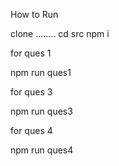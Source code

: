 How to Run

clone ........
cd src
npm i

for ques 1

npm run ques1

for ques 3

npm run ques3

for ques 4

npm run ques4
